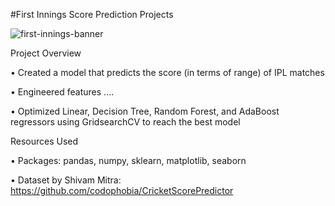 #First Innings Score Prediction Projects

![first-innings-banner](https://user-images.githubusercontent.com/58104706/93117836-09275780-f6dd-11ea-841b-0b030904e488.png)



Project Overview

• Created a model that predicts the score (in terms of range) of IPL matches

• Engineered features ....

• Optimized Linear, Decision Tree, Random Forest, and AdaBoost regressors using GridsearchCV to reach the best model



Resources Used

• Packages: pandas, numpy, sklearn, matplotlib, seaborn

• Dataset by Shivam Mitra: https://github.com/codophobia/CricketScorePredictor


